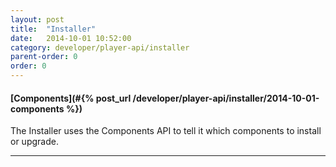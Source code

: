 ```yaml
---
layout: post
title:  "Installer"
date:   2014-10-01 10:52:00
category: developer/player-api/installer
parent-order: 0
order: 0
---
```


#### [Components](#{% post_url /developer/player-api/installer/2014-10-01-components %})

The Installer uses the Components API to tell it which components to install or upgrade.

***
